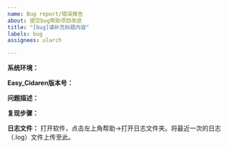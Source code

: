 ```yaml
---
name: Bug report/错误报告
about: 提交bug帮助项目改进
title: "[bug]请补充标题内容"
labels: bug
assignees: ularch

---
```


<!--
请提供下述完整信息以便快速定位问题 / Please provide the following information to quickly locate the problem
-->

**系统环境：**


**Easy_Cidaren版本号：**


**问题描述：**


**复现步骤：**


**日志文件：**
打开软件，点击左上角帮助->打开日志文件夹。将最近一次的日志（.log）文件上传至此。
